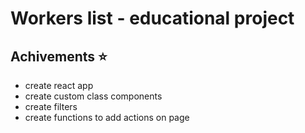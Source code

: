 # Workers list - educational project

## Achivements ⭐️

- create react app
- create custom class components
- create filters
- create functions to add actions on page
